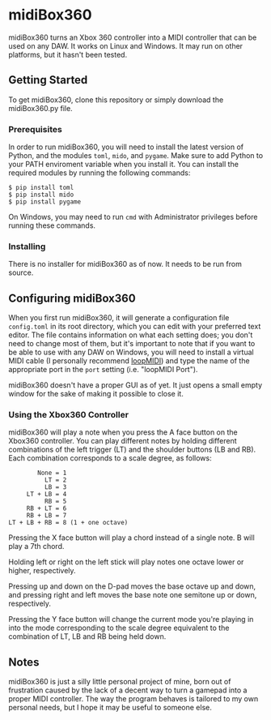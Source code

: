 # midiBox360

midiBox360 turns an Xbox 360 controller into a MIDI controller that can be
used on any DAW. It works on Linux and Windows. It may run on other platforms,
but it hasn't been tested.

## Getting Started

To get midiBox360, clone this repository or simply download the
midiBox360.py file.

### Prerequisites

In order to run midiBox360, you will need to install the latest version
of Python, and the modules `toml`, `mido`, and `pygame`. Make sure to add
Python to your PATH enviroment variable when you install it. You can install
the required modules by running the following commands:

```
$ pip install toml
$ pip install mido
$ pip install pygame
```

On Windows, you may need to run `cmd` with Administrator privileges before
running these commands.

### Installing

There is no installer for midiBox360 as of now. It needs to be run from source.

## Configuring midiBox360

When you first run midiBox360, it will generate a configuration file
`config.toml` in its root directory, which you can edit with your preferred
text editor. The file contains information on what each setting does;
you don't need to change most of them, but it's important to note that if you
want to be able to use with any DAW on Windows, you will need to install a
virtual MIDI cable (I personally recommend
  [loopMIDI](https://www.tobias-erichsen.de/software/loopmidi.html)) and type
the name of the appropriate port in the `port` setting (i.e. "loopMIDI Port").

midiBox360 doesn't have a proper GUI as of yet. It just opens a small empty
window for the sake of making it possible to close it.

### Using the Xbox360 Controller

midiBox360 will play a note when you press the A face button on the Xbox360
controller. You can play different notes by holding different combinations of
the left trigger (LT) and the shoulder buttons (LB and RB). Each combination
corresponds to a scale degree, as follows:

```
        None = 1
          LT = 2
          LB = 3
     LT + LB = 4
          RB = 5
     RB + LT = 6
     RB + LB = 7
LT + LB + RB = 8 (1 + one octave)
```

Pressing the X face button will play a chord instead of a single note.
B will play a 7th chord.

Holding left or right on the left stick will play notes one octave lower
or higher, respectively.

Pressing up and down on the D-pad moves the base octave up and down, and
pressing right and left moves the base note one semitone up or down,
respectively.

Pressing the Y face button will change the current mode you're playing in
into the mode corresponding to the scale degree equivalent to the combination
of LT, LB and RB being held down.

## Notes

midiBox360 is just a silly little personal project of mine, born out of
frustration caused by the lack of a decent way to turn a gamepad into a proper
MIDI controller. The way the program behaves is tailored to my own personal
needs, but I hope it may be useful to someone else.
